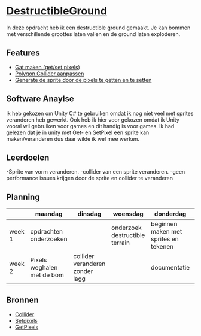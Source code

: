 # [DestructibleGround](https://joppevanbasten.github.io/destructibleground/)



In deze opdracht heb ik een destructible ground gemaakt. Je kan bommen met verschillende groottes laten vallen en de ground laten exploderen.

## Features
- [Gat maken (get/set pixels)](https://github.com/21983/DestructibleGround/blob/d50b77f3dfd9210e083f1d4d976f3e6f0fd7aa7a/DestructibleGround/Assets/Scripts/GroundScript.cs#L85-L106)
- [Polygon Collider aanpassen](https://github.com/21983/DestructibleGround/blob/d50b77f3dfd9210e083f1d4d976f3e6f0fd7aa7a/DestructibleGround/Assets/Scripts/GroundScript.cs#L111-L123)
- [Generate de sprite door de pixels te getten en te setten](https://github.com/21983/DestructibleGround/blob/d50b77f3dfd9210e083f1d4d976f3e6f0fd7aa7a/DestructibleGround/Assets/Scripts/GroundScript.cs#L69-L80)

## Software Anaylse 
Ik heb gekozen om Unity C# te gebruiken omdat ik nog niet veel met sprites veranderen heb gewerkt. Ook heb ik hier voor gekozen omdat ik Unity vooral wil gebruiken voor games en dit handig is voor games. Ik had gelezen dat je in unity met Get- en SetPixel een sprite kan maken/veranderen dus daar wilde ik wel mee werken.

## Leerdoelen 
-Sprite van vorm veranderen.
-collider van een sprite veranderen.
-geen performance issues krijgen door de sprite en collider te veranderen

## Planning 
| | maandag | dinsdag | woensdag | donderdag | vrijdag |
| --- | --- | --- | --- | --- | --- |
|week 1 | opdrachten onderzoeken | | onderzoek destructible terrain | beginnen maken met sprites en tekenen | sprites tekenen |
|week 2 | Pixels weghalen met de bom | collider veranderen zonder lagg | | documentatie |  |

## Bronnen
- [Collider](https://answers.unity.com/questions/722748/refreshing-the-polygon-collider-2d-upon-sprite-cha.html)
- [Setpixels](https://docs.unity3d.com/ScriptReference/Texture2D.SetPixel.html)
- [GetPixels](https://docs.unity3d.com/ScriptReference/Texture2D.GetPixels.html)
